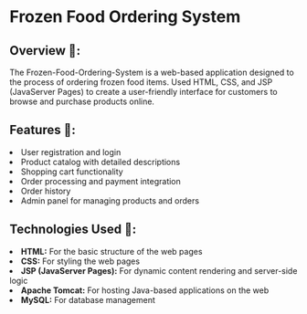 <h1>Frozen Food Ordering System</h1>

<h2>Overview 📄:</h2>
The Frozen-Food-Ordering-System is a web-based application designed to the process of ordering frozen food items. Used HTML, CSS, and JSP (JavaServer Pages) to create a user-friendly interface for customers to browse and purchase products online.

<h2>Features 📝:</h2>
<li>User registration and login</li>
<li>Product catalog with detailed descriptions</li>
<li>Shopping cart functionality</li>
<li>Order processing and payment integration</li>
<li>Order history </li>
<li>Admin panel for managing products and orders</li>

<h2>Technologies Used 🤖:</h2>
<li><strong>HTML:</strong> For the basic structure of the web pages</li>
<li><strong>CSS:</strong> For styling the web pages</li>
<li><strong>JSP (JavaServer Pages):</strong> For dynamic content rendering and server-side logic</li>
<li><strong>Apache Tomcat:</strong> For hosting Java-based applications on the web</li>
<li><strong>MySQL:</strong> For database management</li>
